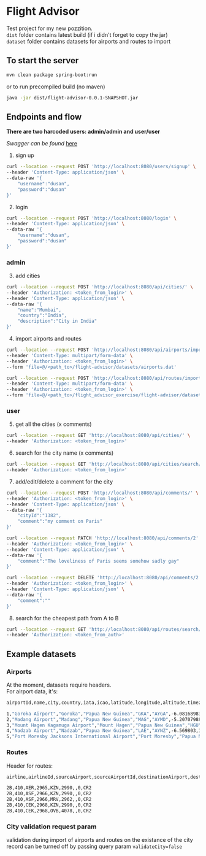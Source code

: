 # Flight Advisor

Test project for my new pozzition.<br />
`dist` folder contains latest build (if i didn't forget to copy the jar)<br />
`dataset` folder contains datasets for airports and routes to import

## To start the server

```bash
mvn clean package spring-boot:run
```
or to run precompiled build (no maven)

```bash
java -jar dist/flight-advisor-0.0.1-SNAPSHOT.jar
```
## Endpoints and flow
**There are two harcoded users: __admin/admin__ and __user/user__**

*Swagger can be found* [here](http://localhost:8080/swagger-ui/)

1. sign up<br />
```bash
curl --location --request POST 'http://localhost:8080/users/signup' \
--header 'Content-Type: application/json' \
--data-raw '{
    "username":"dusan",
    "password":"dusan"
}'
```
2. login<br />
```bash
curl --location --request POST 'http://localhost:8080/login' \
--header 'Content-Type: application/json' \
--data-raw '{
    "username":"dusan",
    "password":"dusan"
}'
```
### __admin__<br />
3. add cities<br />
```bash
curl --location --request POST 'http://localhost:8080/api/cities/' \
--header 'Authorization: <token_from_login>' \
--header 'Content-Type: application/json' \
--data-raw '{
    "name":"Mumbai",
    "country":"India",
    "description":"City in India"
}'
```
4. import airports and routes<br />
```bash
curl --location --request POST 'http://localhost:8080/api/airports/import' \
--header 'Content-Type: multipart/form-data' \
--header 'Authorization: <token_from_login>' \
--form 'file=@/<path_to>/flight-advisor/datasets/airports.dat'
```
```bash
curl --location --request POST 'http://localhost:8080/api/routes/import' \
--header 'Content-Type: multipart/form-data' \
--header 'Authorization: <token_from_login>' \
--form 'file=@/<path_to>/flight_advisor_exercise/flight-advisor/datasets/routes.dat'
```
### __user__<br />
5. get all the cities (x comments)<br />
```bash
curl --location --request GET 'http://localhost:8080/api/cities/' \
--header 'Authorization: <token_from_login>'
```
6. search for the city name (x comments)<br />
```bash
curl --location --request GET 'http://localhost:8080/api/cities/search/San?limit=2' \
--header 'Authorization: <token_from_login>'
```
7. add/edit/delete a comment for the city<br />
```bash
curl --location --request POST 'http://localhost:8080/api/comments/' \
--header 'Authorization: <token_from_login>' \
--header 'Content-Type: application/json' \
--data-raw '{
    "cityId":"1382",
    "comment":"my comment on Paris"
}'
```
```bash
curl --location --request PATCH 'http://localhost:8080/api/comments/2' \
--header 'Authorization: <token_from_login>' \
--header 'Content-Type: application/json' \
--data-raw '{
    "comment":"The loveliness of Paris seems somehow sadly gay"
}'
```
```bash
curl --location --request DELETE 'http://localhost:8080/api/comments/2' \
--header 'Authorization: <token_from_login>' \
--header 'Content-Type: application/json' \
--data-raw '{
    "comment":""
}'
```
8. search for the cheapest path from A to B <br />
```bash
curl --location --request GET 'http://localhost:8080/api/routes/search/Belgrade/Punta Arenas' \
--header 'Authorization: <token_from_auth>'
```
## Example datasets 

### Airports
At the moment, datasets require headers.<br /> For airport data, it's:<br />

```bash
airportId,name,city,country,iata,icao,latitude,longitude,altitude,timezone,dst,tz,type,source
```

```bash
1,"Goroka Airport","Goroka","Papua New Guinea","GKA","AYGA",-6.081689834590001,145.391998291,5282,10,"U","Pacific/Port_Moresby","airport","OurAirports"
2,"Madang Airport","Madang","Papua New Guinea","MAG","AYMD",-5.20707988739,145.789001465,20,10,"U","Pacific/Port_Moresby","airport","OurAirports"
3,"Mount Hagen Kagamuga Airport","Mount Hagen","Papua New Guinea","HGU","AYMH",-5.826789855957031,144.29600524902344,5388,10,"U","Pacific/Port_Moresby","airport","OurAirports"
4,"Nadzab Airport","Nadzab","Papua New Guinea","LAE","AYNZ",-6.569803,146.725977,239,10,"U","Pacific/Port_Moresby","airport","OurAirports"
5,"Port Moresby Jacksons International Airport","Port Moresby","Papua New Guinea","POM","AYPY",-9.443380355834961,147.22000122070312,146,10,"U","Pacific/Port_Moresby","airport","OurAirports"
```
### Routes
Header for routes:<br />

```bash
airline,airlineId,sourceAirport,sourceAirportId,destinationAirport,destinationAirportId,codeshare,stops,equipment
```

```bash
2B,410,AER,2965,KZN,2990,,0,CR2
2B,410,ASF,2966,KZN,2990,,0,CR2
2B,410,ASF,2966,MRV,2962,,0,CR2
2B,410,CEK,2968,KZN,2990,,0,CR2
2B,410,CEK,2968,OVB,4078,,0,CR2
```
### City validation request param
validation during import of airports and routes on the existance of the city record can be turned off by passing query param `validateCity=false`
